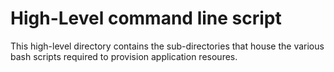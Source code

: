 # High-Level command line script
This high-level directory contains the sub-directories that house the various bash scripts required to provision application resoures.
